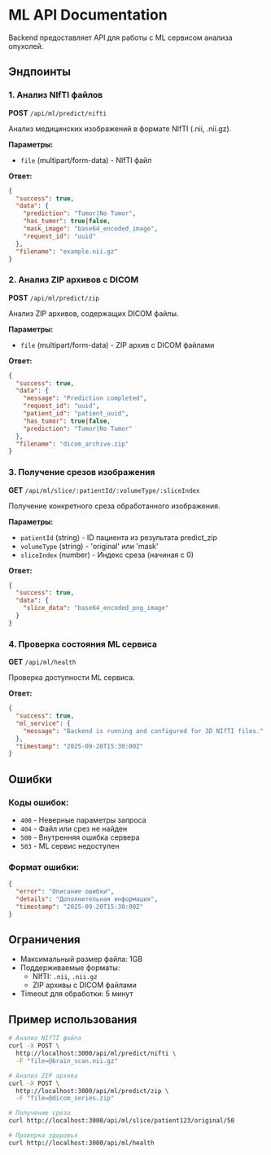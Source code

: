# ML API Documentation

Backend предоставляет API для работы с ML сервисом анализа опухолей.

## Эндпоинты

### 1. Анализ NIfTI файлов

**POST** `/api/ml/predict/nifti`

Анализ медицинских изображений в формате NIfTI (.nii, .nii.gz).

**Параметры:**
- `file` (multipart/form-data) - NIfTI файл

**Ответ:**
```json
{
  "success": true,
  "data": {
    "prediction": "Tumor|No Tumor",
    "has_tumor": true|false,
    "mask_image": "base64_encoded_image",
    "request_id": "uuid"
  },
  "filename": "example.nii.gz"
}
```

### 2. Анализ ZIP архивов с DICOM

**POST** `/api/ml/predict/zip`

Анализ ZIP архивов, содержащих DICOM файлы.

**Параметры:**
- `file` (multipart/form-data) - ZIP архив с DICOM файлами

**Ответ:**
```json
{
  "success": true,
  "data": {
    "message": "Prediction completed",
    "request_id": "uuid",
    "patient_id": "patient_uuid",
    "has_tumor": true|false,
    "prediction": "Tumor|No Tumor"
  },
  "filename": "dicom_archive.zip"
}
```

### 3. Получение срезов изображения

**GET** `/api/ml/slice/:patientId/:volumeType/:sliceIndex`

Получение конкретного среза обработанного изображения.

**Параметры:**
- `patientId` (string) - ID пациента из результата predict_zip
- `volumeType` (string) - 'original' или 'mask'
- `sliceIndex` (number) - Индекс среза (начиная с 0)

**Ответ:**
```json
{
  "success": true,
  "data": {
    "slice_data": "base64_encoded_png_image"
  }
}
```

### 4. Проверка состояния ML сервиса

**GET** `/api/ml/health`

Проверка доступности ML сервиса.

**Ответ:**
```json
{
  "success": true,
  "ml_service": {
    "message": "Backend is running and configured for 3D NIfTI files."
  },
  "timestamp": "2025-09-20T15:30:00Z"
}
```

## Ошибки

### Коды ошибок:
- `400` - Неверные параметры запроса
- `404` - Файл или срез не найден
- `500` - Внутренняя ошибка сервера
- `503` - ML сервис недоступен

### Формат ошибки:
```json
{
  "error": "Описание ошибки",
  "details": "Дополнительная информация",
  "timestamp": "2025-09-20T15:30:00Z"
}
```

## Ограничения

- Максимальный размер файла: 1GB
- Поддерживаемые форматы:
  - NIfTI: `.nii`, `.nii.gz`
  - ZIP архивы с DICOM файлами
- Timeout для обработки: 5 минут

## Пример использования

```bash
# Анализ NIfTI файла
curl -X POST \
  http://localhost:3000/api/ml/predict/nifti \
  -F "file=@brain_scan.nii.gz"

# Анализ ZIP архива
curl -X POST \
  http://localhost:3000/api/ml/predict/zip \
  -F "file=@dicom_series.zip"

# Получение среза
curl http://localhost:3000/api/ml/slice/patient123/original/50

# Проверка здоровья
curl http://localhost:3000/api/ml/health
```
